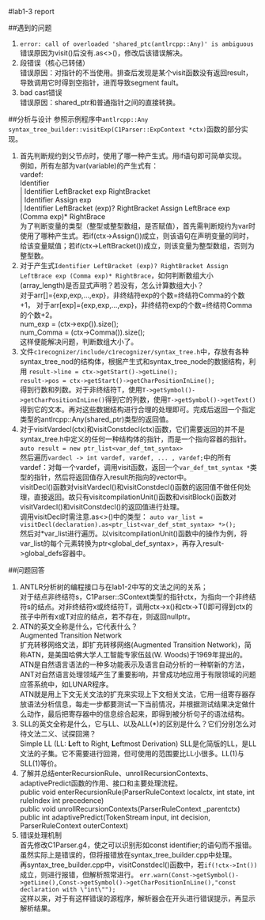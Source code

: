 #lab1-3 report

##遇到的问题
1. `error: call of overloaded 'shared_ptc(antlrcpp::Any)' is ambiguous`   
错误原因为visit()后没有.as<>()，修改后该错误解决。
1. 段错误（核心已转储）  
错误原因：对指针的不当使用。排查后发现是某个visit函数没有返回result，导致调用它时得到空指针，进而导致segment fault。
1. bad cast错误  
错误原因：shared_ptr和普通指针之间的直接转换。

##分析与设计
参照示例程序中`antlrcpp::Any syntax_tree_builder::visitExp(C1Parser::ExpContext *ctx)`函数的部分实现。
1. 首先判断规约到父节点时，使用了哪一种产生式。用if语句即可简单实现。  
例如，所有左部为var(variable)的产生式有：    
vardef:   
       Identifier  
	   | Identifier LeftBracket exp RightBracket  
	   | Identifier Assign exp  
	   | Identifier LeftBracket (exp)? RightBracket Assign LeftBrace exp (Comma exp)* RightBrace  
为了判断变量的类型（整型或整型数组，是否赋值），首先需判断规约为var时使用了哪种产生式。若if(ctx->Assign())成立，则该语句在声明变量的同时，给该变量赋值；若if(ctx->LeftBracket())成立，则该变量为整型数组，否则为整型数。
1. 对于产生式`Identifier LeftBracket (exp)? RightBracket Assign LeftBrace exp (Comma exp)* RightBrace`，如何判断数组大小(array_length)是否显式声明？若没有，怎么计算数组大小？    
对于arr[]={exp,exp,...,exp}，非终结符exp的个数=终结符Comma的个数+1， 对于arr[exp]={exp,exp,...,exp}，非终结符exp的个数=终结符Comma的个数+2。  
num_exp = (ctx->exp()).size();  
num_Comma = (ctx->Comma()).size();  
这样便能解决问题，判断数组大小了。
1. 文件`c1recognizer/include/c1recognizer/syntax_tree.h`中，存放有各种syntax\_tree\_nod的结构体，根据产生式和syntax\_tree\_node的数据结构，利用
`result->line = ctx->getStart()->getLine();`  
`result->pos = ctx->getStart()->getCharPositionInLine();`  
得到行数和列数。对于非终结符T，使用`T->getSymbol()->getCharPositionInLine()`得到它的列数，使用`T->getSymbol()->getText()`得到它的文本。再对这些数据结构进行合理的处理即可。完成后返回一个指定类型的antlrcpp::Any(shared_ptr)类型的返回值。
1. 对于visitVardecl(ctx)和visitConstdecl(ctx)函数，它们需要返回的并不是syntax_tree.h中定义的任何一种结构体的指针，而是一个指向容器的指针。  
`auto result = new ptr_list<var_def_tmt_syntax>`  
然后遍历`vardecl -> int vardef, vardef, ... , vardef;`中的所有vardef：对每一个vardef，调用visit函数，返回一个`var_def_tmt_syntax *`类型的指针，然后将返回值存入result所指向的vector中。  
visitDecl()函数对visitVardecl()和visitConstdecl()函数的返回值不做任何处理，直接返回。故只有visitcompilationUnit()函数和visitBlock()函数对visitVardecl()和visitConstdecl()的返回值进行处理。  
调用visitDecl时需注意.as<>()中的类型：
`auto var_list = visitDecl(declaration).as<ptr_list<var_def_stmt_syntax> *>();`  
然后对\*var\_list进行遍历。以visitcompilationUnit()函数中的操作为例，将var\_list的每个元素转换为ptr\<global_def_syntax\>，再存入result->global_defs容器中。

##问题回答
1. ANTLR分析树的编程接口与在lab1-2中写的文法之间的关系；  
对于结点非终结符s，C1Parser::SContext类型的指针ctx，为指向一个非终结符s的结点。对非终结符x或终结符T，调用ctx->x()和ctx->T()即可得到ctx的孩子中所有x或T对应的结点，若不存在，则返回nullptr。
1. ATN的英文全称是什么，它代表什么？  
Augmented Transition Network  
扩充转移网络文法，即扩充转移网络(Augmented Transition Network)，简称ATN，是美国哈佛大学人工智能专家伍兹(W. Woods)于1969年提出的。ATN是自然语言语法的一种多功能表示及语言自动分析的一种崭新的方法，ANT对自然语言处理领域产生了重要影响，并曾成功地应用于有限领域的问题应答系统中，如LUNAR程序。  
ATN就是用上下文无关文法的扩充来实现上下文相关文法，它用一组寄存器存放语法分析信息，每走一步都要测试一下当前情况，并根据测试结果决定做什么动作，最后把寄存器中的信息综合起来，即得到被分析句子的语法结构。
1. SLL的英文全称是什么，它与LL、以及ALL(*)的区别是什么？它们分别怎么对待文法二义、试探回溯？  
Simple LL
(LL: **L**eft to Right, **L**eftmost Derivation)
SLL是化简版的LL，是LL文法的子集。它不需要进行回溯，但可使用的范围要比LL小很多。LL(1)与SLL(1)等价。  
1. 了解并总结enterRecursionRule、unrollRecursionContexts、adaptivePredict函数的作用、接口和主要处理流程。  
public void enterRecursionRule(ParserRuleContext localctx,
                      int state, 
                      int ruleIndex
                      int precedence)  
public void unrollRecursionContexts(ParserRuleContext _parentctx)  
public int adaptivePredict(TokenStream input,
                  int decision,
                  ParserRuleContext outerContext)
1. 错误处理机制  
首先修改C1Parser.g4，使之可以识别形如const identifier;的语句而不报错。虽然实际上是错误的，但将报错放在syntax\_tree\_builder.cpp中处理。  
再syntax\_tree\_builder.cpp中，visitConstdecl()函数中，若`if(!ctx->Int())`成立，则进行报错，但解析照常进行。
`err.warn(Const->getSymbol()->getLine(),Const->getSymbol()->getCharPositionInLine(),"const declaration with \"int\"");`  
这样以来，对于有这样错误的源程序，解析器会在开头进行错误提示，再显示解析结果。